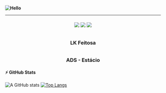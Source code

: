 <h4 aling="center">
  
![Hello](https://cdna.artstation.com/p/assets/images/images/028/102/058/original/pixel-jeff-matrix-s.gif?1593487263)
 
<hr>
 
</h4>

<h3 align="center">
 
[<img src="https://img.shields.io/badge/linkedin-%230077B5.svg?&style=for-the-badge&logo=linkedin&logoColor=white" />](https://www.linkedin.com/in/lkfeitosa/)
[<img src = "https://img.shields.io/badge/instagram-%23E4405F.svg?&style=for-the-badge&logo=instagram&logoColor=white">](https://www.instagram.com/lk.feitosa/)
[<img src="https://img.shields.io/badge/email-0078D4?style=for-the-badge&logo=microsoft-outlook&logoColor=white" />](mailto:lukas.feitosa03@hotmail.com)

<br>
LK Feitosa
<br>
<br>
  
 ADS - Estácio <br>

</h3>


#### ⚡ GitHub Stats
![A GitHub stats](https://github-readme-stats.vercel.app/api?username=lk-feitosa&show_icons=true&theme=tokyonight)
[![Top Langs](https://github-readme-stats.vercel.app/api/top-langs/?username=lk-feitosa&layout=compact&theme=tokyonight)](https://github.com/lk-feitosa)

